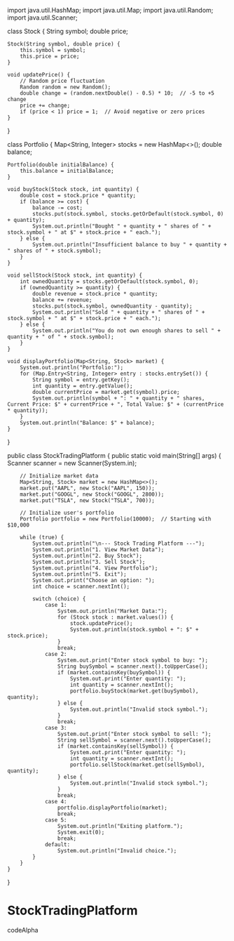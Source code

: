 import java.util.HashMap;
import java.util.Map;
import java.util.Random;
import java.util.Scanner;

class Stock {
    String symbol;
    double price;

    Stock(String symbol, double price) {
        this.symbol = symbol;
        this.price = price;
    }

    void updatePrice() {
        // Random price fluctuation
        Random random = new Random();
        double change = (random.nextDouble() - 0.5) * 10;  // -5 to +5 change
        price += change;
        if (price < 1) price = 1;  // Avoid negative or zero prices
    }
}

class Portfolio {
    Map<String, Integer> stocks = new HashMap<>();
    double balance;

    Portfolio(double initialBalance) {
        this.balance = initialBalance;
    }

    void buyStock(Stock stock, int quantity) {
        double cost = stock.price * quantity;
        if (balance >= cost) {
            balance -= cost;
            stocks.put(stock.symbol, stocks.getOrDefault(stock.symbol, 0) + quantity);
            System.out.println("Bought " + quantity + " shares of " + stock.symbol + " at $" + stock.price + " each.");
        } else {
            System.out.println("Insufficient balance to buy " + quantity + " shares of " + stock.symbol);
        }
    }

    void sellStock(Stock stock, int quantity) {
        int ownedQuantity = stocks.getOrDefault(stock.symbol, 0);
        if (ownedQuantity >= quantity) {
            double revenue = stock.price * quantity;
            balance += revenue;
            stocks.put(stock.symbol, ownedQuantity - quantity);
            System.out.println("Sold " + quantity + " shares of " + stock.symbol + " at $" + stock.price + " each.");
        } else {
            System.out.println("You do not own enough shares to sell " + quantity + " of " + stock.symbol);
        }
    }

    void displayPortfolio(Map<String, Stock> market) {
        System.out.println("Portfolio:");
        for (Map.Entry<String, Integer> entry : stocks.entrySet()) {
            String symbol = entry.getKey();
            int quantity = entry.getValue();
            double currentPrice = market.get(symbol).price;
            System.out.println(symbol + ": " + quantity + " shares, Current Price: $" + currentPrice + ", Total Value: $" + (currentPrice * quantity));
        }
        System.out.println("Balance: $" + balance);
    }
}

public class StockTradingPlatform {
    public static void main(String[] args) {
        Scanner scanner = new Scanner(System.in);
        
        // Initialize market data
        Map<String, Stock> market = new HashMap<>();
        market.put("AAPL", new Stock("AAPL", 150));
        market.put("GOOGL", new Stock("GOOGL", 2800));
        market.put("TSLA", new Stock("TSLA", 700));

        // Initialize user's portfolio
        Portfolio portfolio = new Portfolio(10000);  // Starting with $10,000

        while (true) {
            System.out.println("\n--- Stock Trading Platform ---");
            System.out.println("1. View Market Data");
            System.out.println("2. Buy Stock");
            System.out.println("3. Sell Stock");
            System.out.println("4. View Portfolio");
            System.out.println("5. Exit");
            System.out.print("Choose an option: ");
            int choice = scanner.nextInt();

            switch (choice) {
                case 1:
                    System.out.println("Market Data:");
                    for (Stock stock : market.values()) {
                        stock.updatePrice();
                        System.out.println(stock.symbol + ": $" + stock.price);
                    }
                    break;
                case 2:
                    System.out.print("Enter stock symbol to buy: ");
                    String buySymbol = scanner.next().toUpperCase();
                    if (market.containsKey(buySymbol)) {
                        System.out.print("Enter quantity: ");
                        int quantity = scanner.nextInt();
                        portfolio.buyStock(market.get(buySymbol), quantity);
                    } else {
                        System.out.println("Invalid stock symbol.");
                    }
                    break;
                case 3:
                    System.out.print("Enter stock symbol to sell: ");
                    String sellSymbol = scanner.next().toUpperCase();
                    if (market.containsKey(sellSymbol)) {
                        System.out.print("Enter quantity: ");
                        int quantity = scanner.nextInt();
                        portfolio.sellStock(market.get(sellSymbol), quantity);
                    } else {
                        System.out.println("Invalid stock symbol.");
                    }
                    break;
                case 4:
                    portfolio.displayPortfolio(market);
                    break;
                case 5:
                    System.out.println("Exiting platform.");
                    System.exit(0);
                    break;
                default:
                    System.out.println("Invalid choice.");
            }
        }
    }
}


# StockTradingPlatform
codeAlpha
